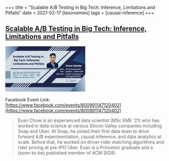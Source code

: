+++
title = "Scalable A/B Testing in Big Tech: Inference, Limitations and Pitfalls"
date = 2021-02-17
[taxonomies]
tags = [causal-inference]
+++

## [Scalable A/B Testing in Big Tech: Inference, Limitations and Pitfalls](https://www.facebook.com/events/800991147120402)

<img src = "/2020/event-banners/ab-testing.jpg" height=20% width=50%> 

Facebook Event Link: [https://www.facebook.com/events/800991147120402](https://www.facebook.com/events/800991147120402)

> Evan Chow is an experienced data scientist (MSc EME ‘21) who has worked in data science at various Silicon Valley companies including Snap and Uber. At Snap, he joined their first data team to drive forward A/B experimentation, causal inference, and data analytics at scale. Before that, he worked on driver-rider matching algorithms and rider pricing at pre-IPO Uber. Evan is a Princeton graduate and a (soon-to-be) published member of ACM SIGIR.
